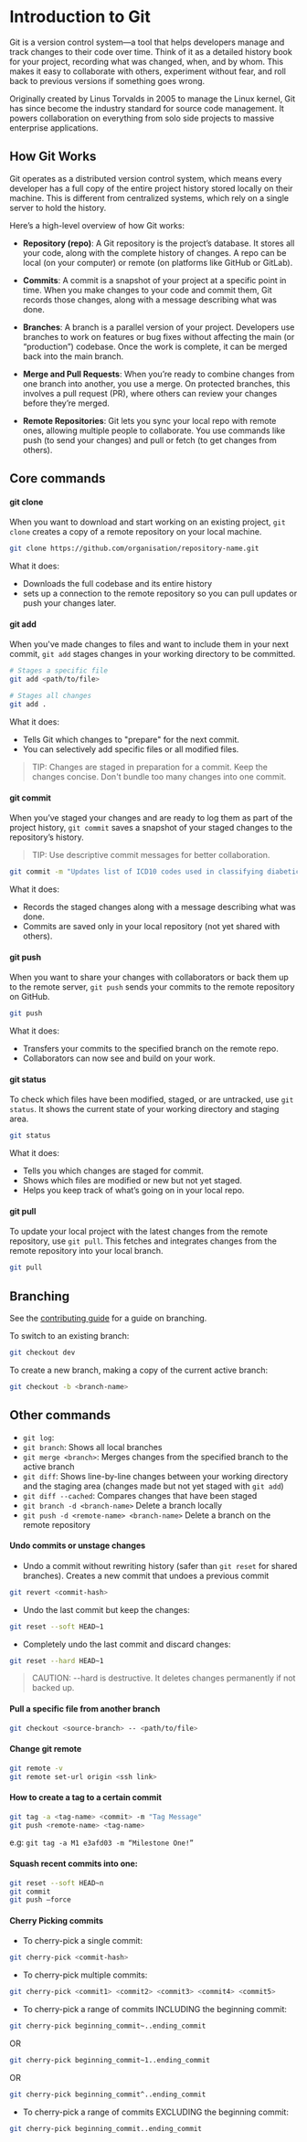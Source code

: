 # Introduction to Git
Git is a version control system—a tool that helps developers manage and track changes to their code over time. Think of it as a detailed history book for your project, recording what was changed, when, and by whom. This makes it easy to collaborate with others, experiment without fear, and roll back to previous versions if something goes wrong.

Originally created by Linus Torvalds in 2005 to manage the Linux kernel, Git has since become the industry standard for source code management. It powers collaboration on everything from solo side projects to massive enterprise applications.

## How Git Works
Git operates as a distributed version control system, which means every developer has a full copy of the entire project history stored locally on their machine. This is different from centralized systems, which rely on a single server to hold the history.

Here’s a high-level overview of how Git works:

* **Repository (repo)**: A Git repository is the project’s database. It stores all your code, along with the complete history of changes. A repo can be local (on your computer) or remote (on platforms like GitHub or GitLab).

* **Commits**: A commit is a snapshot of your project at a specific point in time. When you make changes to your code and commit them, Git records those changes, along with a message describing what was done.

* **Branches**: A branch is a parallel version of your project. Developers use branches to work on features or bug fixes without affecting the main (or “production”) codebase. Once the work is complete, it can be merged back into the main branch.

* **Merge and Pull Requests**: When you’re ready to combine changes from one branch into another, you use a merge. On protected branches, this involves a pull request (PR), where others can review your changes before they’re merged.

* **Remote Repositories**: Git lets you sync your local repo with remote ones, allowing multiple people to collaborate. You use commands like push (to send your changes) and pull or fetch (to get changes from others).

## Core commands

#### git clone

When you want to download and start working on an existing project, `git clone` creates a copy of a remote repository on your local machine.

```bash
git clone https://github.com/organisation/repository-name.git
```

What it does:
- Downloads the full codebase and its entire history
- sets up a connection to the remote repository so you can pull updates or push your changes later.

#### git add 

When you've made changes to files and want to include them in your next commit, `git add` stages changes in your working directory to be committed.

```bash
# Stages a specific file
git add <path/to/file>

# Stages all changes 
git add .
```

What it does:
- Tells Git which changes to "prepare" for the next commit.
- You can selectively add specific files or all modified files.

> TIP: Changes are staged in preparation for a commit. Keep the changes concise. Don't bundle too many changes into one commit.

#### git commit
When you’ve staged your changes and are ready to log them as part of the project history, `git commit` saves a snapshot of your staged changes to the repository’s history. 

> TIP: Use descriptive commit messages for better collaboration.

```bash
git commit -m "Updates list of ICD10 codes used in classifying diabetic cohorts"
```

What it does:
- Records the staged changes along with a message describing what was done.
- Commits are saved only in your local repository (not yet shared with others).

#### git push
When you want to share your changes with collaborators or back them up to the remote server, `git push` sends your commits to the remote repository on GitHub.

```bash
git push
```

What it does:
- Transfers your commits to the specified branch on the remote repo.
- Collaborators can now see and build on your work.

#### git status
To check which files have been modified, staged, or are untracked, use `git status`. It shows the current state of your working directory and staging area.

```bash
git status
```

What it does:
- Tells you which changes are staged for commit.
- Shows which files are modified or new but not yet staged.
- Helps you keep track of what’s going on in your local repo.

#### git pull
To update your local project with the latest changes from the remote repository, use `git pull`. This fetches and integrates changes from the remote repository into your local branch.

```bash
git pull
```


## Branching

See the [contributing guide](../How-To/contributing-guide.md) for a guide on branching.

To switch to an existing branch:

```bash
git checkout dev
```

To create a new branch, making a copy of the current active branch:

```bash
git checkout -b <branch-name>
```

## Other commands

- `git log`: 
- `git branch`: Shows all local branches
- `git merge <branch>`: Merges changes from the specified branch to the active branch
- `git diff`: Shows line-by-line changes between your working directory and the staging area (changes made but not yet staged with `git add`)
- `git diff --cached`: Compares changes that have been staged
- `git branch -d <branch-name>` Delete a branch locally
- `git push -d <remote-name> <branch-name>` Delete a branch on the remote repository

#### Undo commits or unstage changes
- Undo a commit without rewriting history (safer than `git reset` for shared branches). Creates a new commit that undoes a previous commit

```bash
git revert <commit-hash>
```

- Undo the last commit but keep the changes:

```bash
git reset --soft HEAD~1
```

- Completely undo the last commit and discard changes:

```bash
git reset --hard HEAD~1
```

> CAUTION: --hard is destructive. It deletes changes permanently if not backed up.

#### Pull a specific file from another branch
```bash
git checkout <source-branch> -- <path/to/file>
```

#### Change git remote
```bash
git remote -v
git remote set-url origin <ssh link>
```

#### How to create a tag to a certain commit
```bash
git tag -a <tag-name> <commit> -m "Tag Message"
git push <remote-name> <tag-name>
```
e.g: `git tag -a M1 e3afd03 -m “Milestone One!”`

#### Squash recent commits into one:
```bash
git reset --soft HEAD~n
git commit
git push —force
```

#### Cherry Picking commits
- To cherry-pick a single commit: 
```bash
git cherry-pick <commit-hash>
```

- To cherry-pick multiple commits:
```bash
git cherry-pick <commit1> <commit2> <commit3> <commit4> <commit5>
```

- To cherry-pick a range of commits INCLUDING the beginning commit: 

```bash   
git cherry-pick beginning_commit~..ending_commit
```

OR
```bash
git cherry-pick beginning_commit~1..ending_commit
```

OR 
```bash
git cherry-pick beginning_commit^..ending_commit
```

- To cherry-pick a range of commits EXCLUDING the beginning commit:  
```bash
git cherry-pick beginning_commit..ending_commit
```